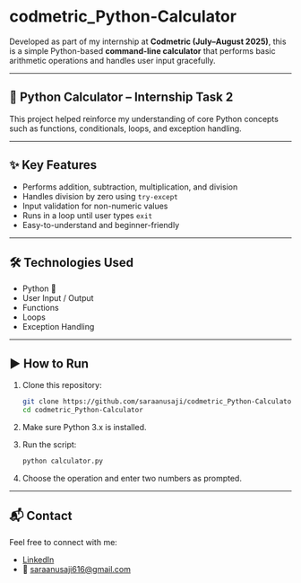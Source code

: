 # codmetric_Python-Calculator

Developed as part of my internship at **Codmetric (July–August 2025)**, this is a simple Python-based **command-line calculator** that performs basic arithmetic operations and handles user input gracefully.

---

## 🧮 Python Calculator – Internship Task 2

This project helped reinforce my understanding of core Python concepts such as functions, conditionals, loops, and exception handling.

---

## ✨ Key Features

- Performs addition, subtraction, multiplication, and division  
- Handles division by zero using `try-except`  
- Input validation for non-numeric values  
- Runs in a loop until user types `exit`  
- Easy-to-understand and beginner-friendly

---

## 🛠️ Technologies Used

- Python 🐍  
- User Input / Output  
- Functions  
- Loops  
- Exception Handling

---

## ▶️ How to Run

1. Clone this repository:

    ```bash
    git clone https://github.com/saraanusaji/codmetric_Python-Calculator.git
    cd codmetric_Python-Calculator
    ```

2. Make sure Python 3.x is installed.

3. Run the script:

    ```bash
    python calculator.py
    ```

4. Choose the operation and enter two numbers as prompted.

---

## 📬 Contact

Feel free to connect with me:

- [LinkedIn](https://www.linkedin.com/in/sara-anu-saji)  
- 📧 saraanusaji616@gmail.com

